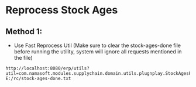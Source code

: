 # Reprocess Stock Ages
## Method 1:
- Use Fast Reprocess Util (Make sure to clear the stock-ages-done file before running the utility, system will ignore all requests mentioned in the file)
```
http://localhost:8080/erp/utils?util=com.namasoft.modules.supplychain.domain.utils.plugnplay.StockAgesFastReprocess-E:/rc/stock-ages-done.txt
```
